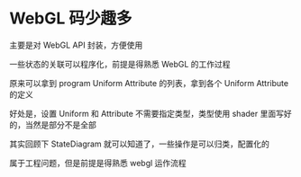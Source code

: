 # WebGL 码少趣多

主要是对 WebGL API 封装，方便使用

一些状态的关联可以程序化，前提是得熟悉 WebGL 的工作过程

原来可以拿到 program Uniform Attribute 的列表，拿到各个 Uniform Attribute 的定义

好处是，设置 Uniform 和 Attribute 不需要指定类型，类型使用 shader 里面写好的，当然是部分不是全部

其实回顾下 StateDiagram 就可以知道了，一些操作是可以归类，配置化的

属于工程问题，但是前提是得熟悉 webgl 运作流程
